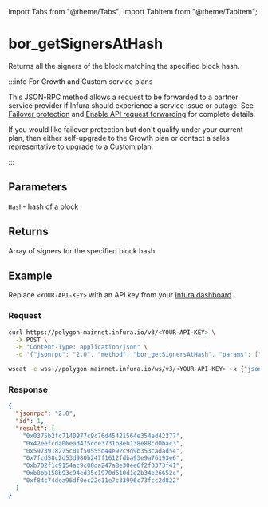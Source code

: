 import Tabs from "@theme/Tabs";
import TabItem from "@theme/TabItem";

# bor_getSignersAtHash

Returns all the signers of the block matching the specified block hash.

:::info For Growth and Custom service plans

This JSON-RPC method allows a request to be forwarded to a partner service provider if Infura should
experience a service issue or outage. See [Failover protection](../../../concepts/failover-protection.md)
and [Enable API request forwarding](../../../how-to/enable-api-forwarding.md)
for complete details.

If you would like failover protection but don't qualify under your current plan, then either
self-upgrade to the Growth plan or contact a sales representative to upgrade to a Custom plan.

:::

## Parameters

`Hash`- hash of a block

## Returns

Array of signers for the specified block hash

## Example

Replace `<YOUR-API-KEY>` with an API key from your [Infura dashboard](https://infura.io/dashboard).

### Request

<Tabs>
  <TabItem value="cURL">

```bash
curl https://polygon-mainnet.infura.io/v3/<YOUR-API-KEY> \
  -X POST \
  -H "Content-Type: application/json" \
  -d '{"jsonrpc": "2.0", "method": "bor_getSignersAtHash", "params": ["0x29fa73e3da83ddac98f527254fe37002e052725a88904bac14f03e919e1e2876"], "id": 1}'
```

  </TabItem>
  <TabItem value="WSS">

```bash
wscat -c wss://polygon-mainnet.infura.io/ws/v3/<YOUR-API-KEY> -x {"jsonrpc": "2.0", "method": "bor_getSignersAtHash", "params":["0x29fa73e3da83ddac98f527254fe37002e052725a88904bac14f03e919e1e2876"], "id": 1}'
```

  </TabItem>
</Tabs>

### Response

```json
{
  "jsonrpc": "2.0",
  "id": 1,
  "result": [
    "0x0375b2fc7140977c9c76d45421564e354ed42277",
    "0x42eefcda06ead475cde3731b8eb138e88cd0bac3",
    "0x5973918275c01f50555d44e92c9d9b353cadad54",
    "0x7fcd58c2d53d980b247f1612fdba93e9a76193e6",
    "0xb702f1c9154ac9c08da247a8e30ee6f2f3373f41",
    "0xb8bb158b93c94ed35c1970d610d1e2b34e26652c",
    "0xf84c74dea96df0ec22e11e7c33996c73fcc2d822"
  ]
}
```
